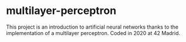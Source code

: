 # multilayer-perceptron
This project is an introduction to artificial neural networks thanks to the implementation of a multilayer perceptron. Coded in 2020 at 42 Madrid.
